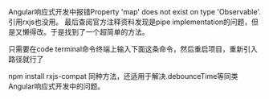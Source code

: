 Angular响应式开发中报错Property 'map' does not exist on type 'Observable'.引用rxjs也没用。
最后查阅官方注释资料发现是pipe implementation的问题，但是又懒得改。于是找到了一个超简单的方法。

只需要在code terminal命令终端上输入下面这条命令，然后重启项目，重新引入路径就行了

npm install rxjs-compat
同种方法，还适用于解决.debounceTime等同类Angular响应式开发中的问题。
